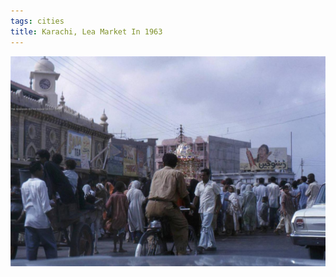 ```yaml
---
tags: cities
title: Karachi, Lea Market In 1963
---
```


![karachi4](https://raw.githubusercontent.com/muneer78/muneer78.github.io/master/images/karachi4.jpeg) 

